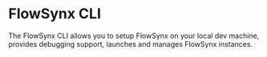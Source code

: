# FlowSynx CLI
The FlowSynx CLI allows you to setup FlowSynx on your local dev machine, provides debugging support, launches and manages FlowSynx instances.